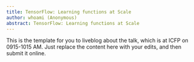```yaml
---
title: TensorFlow: Learning functions at Scale
author: whoami (Anonymous)
abstract: TensorFlow: Learning functions at Scale
---
```


This is the template for you to liveblog about the talk,
which is at ICFP on 0915-1015 AM.  Just replace the content here
with your edits, and then submit it online.
